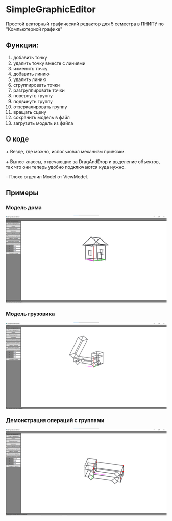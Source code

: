 # SimpleGraphicEditor
Простой векторный графический редактор для 5 семестра в ПНИПУ по "Компьютерной графике"
  
## Функции:
1. добавить точку
2. удалить точку вместе с линиями
3. изменить точку
4. добавить линию
5. удалить линию
6. сгруппировать точки
7. разгруппировать точки
8. повернуть группу
9. подвинуть группу
10. отзеркалировать группу
11. вращать сцену
12. сохранить модель в файл
13. загрузить модель из файла

## О коде 
\+ Везде, где можно, использовал механизм привязки.

\+ Вынес классы, отвечающие за DragAndDrop и выделение объектов, так что они теперь удобно подключаются куда нужно.

\- Плохо отделил Model от ViewModel.

## Примеры
### Модель дома
<img src="ReadmeImages/HomeScreenshot.png" width="700px">

### Модель грузовика
<img src="ReadmeImages/TruckScreenshot.png" width="700px">

### Демонстрация операций с группами
<img src="ReadmeImages/TruckGroupScreenshot.png" width="700px">  
